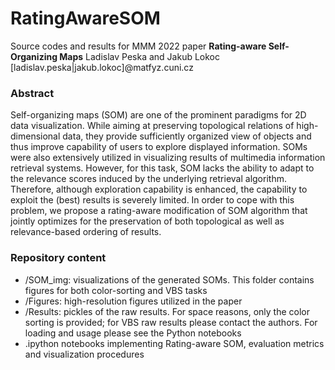 # RatingAwareSOM
Source codes and results for MMM 2022 paper **Rating-aware Self-Organizing Maps** 
Ladislav Peska and Jakub Lokoc
[ladislav.peska|jakub.lokoc]@matfyz.cuni.cz


### Abstract 

Self-organizing maps (SOM) are one of the prominent paradigms for 2D data visualization. While aiming at preserving topological relations of high-dimensional data, they provide sufficiently organized view of objects and thus improve capability of users to explore displayed information. SOMs were also extensively utilized in visualizing results of multimedia information retrieval systems. However, for this task, SOM lacks the ability to adapt to the relevance scores induced by the underlying retrieval algorithm. Therefore, although exploration capability is enhanced, the capability to exploit the (best) results is severely limited. In order to cope with this problem, we propose a rating-aware modification of SOM algorithm that jointly optimizes for the preservation of both topological as well as relevance-based ordering of results.

### Repository content

- /SOM_img: visualizations of the generated SOMs. This folder contains figures for both color-sorting and VBS tasks
- /Figures: high-resolution figures utilized in the paper
- /Results: pickles of the raw results. For space reasons, only the color sorting is provided; for VBS raw results please contact the authors. For loading and usage please see the Python notebooks
- .ipython notebooks implementing Rating-aware SOM, evaluation metrics and visualization procedures
